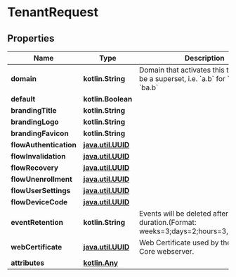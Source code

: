 
# TenantRequest

## Properties
Name | Type | Description | Notes
------------ | ------------- | ------------- | -------------
**domain** | **kotlin.String** | Domain that activates this tenant. Can be a superset, i.e. &#x60;a.b&#x60; for &#x60;aa.b&#x60; and &#x60;ba.b&#x60; | 
**default** | **kotlin.Boolean** |  |  [optional]
**brandingTitle** | **kotlin.String** |  |  [optional]
**brandingLogo** | **kotlin.String** |  |  [optional]
**brandingFavicon** | **kotlin.String** |  |  [optional]
**flowAuthentication** | [**java.util.UUID**](java.util.UUID.md) |  |  [optional]
**flowInvalidation** | [**java.util.UUID**](java.util.UUID.md) |  |  [optional]
**flowRecovery** | [**java.util.UUID**](java.util.UUID.md) |  |  [optional]
**flowUnenrollment** | [**java.util.UUID**](java.util.UUID.md) |  |  [optional]
**flowUserSettings** | [**java.util.UUID**](java.util.UUID.md) |  |  [optional]
**flowDeviceCode** | [**java.util.UUID**](java.util.UUID.md) |  |  [optional]
**eventRetention** | **kotlin.String** | Events will be deleted after this duration.(Format: weeks&#x3D;3;days&#x3D;2;hours&#x3D;3,seconds&#x3D;2). |  [optional]
**webCertificate** | [**java.util.UUID**](java.util.UUID.md) | Web Certificate used by the authentik Core webserver. |  [optional]
**attributes** | [**kotlin.Any**](.md) |  |  [optional]



